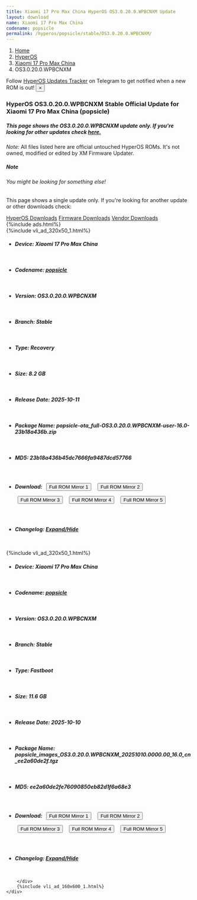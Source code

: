 ```yaml
---
title: Xiaomi 17 Pro Max China HyperOS OS3.0.20.0.WPBCNXM Update
layout: download
name: Xiaomi 17 Pro Max China
codename: popsicle
permalink: /hyperos/popsicle/stable/OS3.0.20.0.WPBCNXM/
---
```

<nav aria-label="breadcrumb">
    <ol class="breadcrumb">
        <li class="breadcrumb-item"><a href="/">Home</a></li>
        <li class="breadcrumb-item"><a href="/hyperos/">HyperOS</a></li>
        <li class="breadcrumb-item"><a href="/hyperos/popsicle/">Xiaomi 17 Pro Max China</a></li>
        <li class="breadcrumb-item active" aria-current="page">OS3.0.20.0.WPBCNXM</li>
    </ol>
</nav>
<div class="alert alert-primary alert-dismissible fade show" role="alert">
    Follow <a href="https://t.me/MIUIUpdatesTracker" class="alert-link">HyperOS Updates Tracker</a> on Telegram to get
    notified when a new ROM is out!
    <button type="button" class="close" data-dismiss="alert" aria-label="Close">
        <span aria-hidden="true">&times;</span>
    </button>
</div>
<div class="col-12 mx-auto">
    <h3 class="title bg-light p-2 rounded">HyperOS OS3.0.20.0.WPBCNXM Stable Official Update for Xiaomi 17 Pro Max China (popsicle)</h3>
    <h5>This page shows the OS3.0.20.0.WPBCNXM update only. If you're looking for other updates check
        <a href="/hyperos/popsicle/">here.</a></h5>
    <p><i>Note: </i>All files listed here are official untouched HyperOS ROMs.
        It's not owned, modified or edited by XM Firmware Updater.</p>
    <div class="card">
        <div class="card-body">
            <h5 class="card-title">Note</h5>
            <h6 class="card-subtitle mb-2 text-muted">You might be looking for something else!</h6>
            <p class="card-text">This page shows a single update only.
                If you're looking for another update or other downloads check:</p>
            <a href="/hyperos/" class="card-link">HyperOS Downloads</a>
            <a href="/firmware/" class="card-link">Firmware Downloads</a>
            <a href="/vendor/" class="card-link">Vendor Downloads</a>
        </div>
    </div>
    {%include ads.html%}
    <div class="row justify-content-center">
        <div class="col-10" id="downloads">
                    <div class="card card-body">
            {%include vli_ad_320x50_1.html%}
            <ul class="list-unstyled">
                <li style="padding-bottom: 10px;">
                    <h5><b>Device: </b>Xiaomi 17 Pro Max China</h5>
                </li>
                <li style="padding-bottom: 10px;">
                    <h5><b>Codename: </b> <a href="/hyperos/popsicle/" target="_blank">popsicle</a> </h5>
                </li>
                <li style="padding-bottom: 10px;">
                    <h5><b>Version: </b>OS3.0.20.0.WPBCNXM</h5>
                </li>
                <li style="padding-bottom: 10px;">
                    <h5><b>Branch: </b>Stable</h5>
                </li>
                <li style="padding-bottom: 10px;">
                    <h5><b>Type: </b>Recovery</h5>
                </li>
                <li style="padding-bottom: 10px;">
                    <h5><b>Size: </b>8.2 GB</h5>
                </li>
                <li style="padding-bottom: 10px;">
                    <h5><b>Release Date: </b>2025-10-11</h5>
                </li>
                <li style="padding-bottom: 10px;">
                    <h5><b>Package Name: </b><span id="filename" class="text-dark">popsicle-ota_full-OS3.0.20.0.WPBCNXM-user-16.0-23b18a436b.zip</span></h5>
                </li>
                <li style="padding-bottom: 10px;">
                    <h5><b>MD5: </b><span id="md5" class="text-muted">23b18a436b45dc7666fa9487dcd57766</span></h5>
                </li>
                <li style="padding-bottom: 10px;">
                    <h5><b>Download: </b> <button type="button" id="download" class="btn btn-primary" style="margin: 7px;" onclick="window.open('https://cdnorg.d.miui.com/OS3.0.20.0.WPBCNXM/popsicle-ota_full-OS3.0.20.0.WPBCNXM-user-16.0-23b18a436b.zip', '_blank');"><i class="fa fa-download"></i> Full ROM Mirror 1</button> <button type="button" id="download" class="btn btn-primary" style="margin: 7px;" onclick="window.open('https://bkt-sgp-miui-ota-update-alisgp.oss-ap-southeast-1.aliyuncs.com/OS3.0.20.0.WPBCNXM/popsicle-ota_full-OS3.0.20.0.WPBCNXM-user-16.0-23b18a436b.zip', '_blank');"><i class="fa fa-download"></i> Full ROM Mirror 2</button> <button type="button" id="download" class="btn btn-primary" style="margin: 7px;" onclick="window.open('https://bn.d.miui.com/OS3.0.20.0.WPBCNXM/popsicle-ota_full-OS3.0.20.0.WPBCNXM-user-16.0-23b18a436b.zip', '_blank');"><i class="fa fa-download"></i> Full ROM Mirror 3</button> <button type="button" id="download" class="btn btn-primary" style="margin: 7px;" onclick="window.open('https://bigota.d.miui.com/OS3.0.20.0.WPBCNXM/popsicle-ota_full-OS3.0.20.0.WPBCNXM-user-16.0-23b18a436b.zip', '_blank');"><i class="fa fa-download"></i> Full ROM Mirror 4</button> <button type="button" id="download" class="btn btn-primary" style="margin: 7px;" onclick="window.open('https://hugeota.d.miui.com/OS3.0.20.0.WPBCNXM/popsicle-ota_full-OS3.0.20.0.WPBCNXM-user-16.0-23b18a436b.zip', '_blank');"><i class="fa fa-download"></i> Full ROM Mirror 5</button></h5>
                </li>
                <li style="padding-bottom: 10px;">
                    <h5><b>Changelog: </b><a href="#popsicle_1_changelog" data-toggle="collapse" role="button"
                            aria-expanded="false" aria-controls="popsicle_1_changelog"> <i class="fa fa-arrow-down"
                                aria-hidden="true"></i> Expand/Hide</a></h5>
                    <div class="collapse" id="popsicle_1_changelog">
                        <p id="changelog_text"></p>
                    </div>
                </li>
            </ul>
        </div>
        <div class="card card-body">
            {%include vli_ad_320x50_1.html%}
            <ul class="list-unstyled">
                <li style="padding-bottom: 10px;">
                    <h5><b>Device: </b>Xiaomi 17 Pro Max China</h5>
                </li>
                <li style="padding-bottom: 10px;">
                    <h5><b>Codename: </b> <a href="/hyperos/popsicle/" target="_blank">popsicle</a> </h5>
                </li>
                <li style="padding-bottom: 10px;">
                    <h5><b>Version: </b>OS3.0.20.0.WPBCNXM</h5>
                </li>
                <li style="padding-bottom: 10px;">
                    <h5><b>Branch: </b>Stable</h5>
                </li>
                <li style="padding-bottom: 10px;">
                    <h5><b>Type: </b>Fastboot</h5>
                </li>
                <li style="padding-bottom: 10px;">
                    <h5><b>Size: </b>11.6 GB</h5>
                </li>
                <li style="padding-bottom: 10px;">
                    <h5><b>Release Date: </b>2025-10-10</h5>
                </li>
                <li style="padding-bottom: 10px;">
                    <h5><b>Package Name: </b><span id="filename" class="text-dark">popsicle_images_OS3.0.20.0.WPBCNXM_20251010.0000.00_16.0_cn_ee2a60de2f.tgz</span></h5>
                </li>
                <li style="padding-bottom: 10px;">
                    <h5><b>MD5: </b><span id="md5" class="text-muted">ee2a60de2fe76090850eb82d1f6a68e3</span></h5>
                </li>
                <li style="padding-bottom: 10px;">
                    <h5><b>Download: </b> <button type="button" id="download" class="btn btn-primary" style="margin: 7px;" onclick="window.open('https://cdnorg.d.miui.com/OS3.0.20.0.WPBCNXM/popsicle_images_OS3.0.20.0.WPBCNXM_20251010.0000.00_16.0_cn_ee2a60de2f.tgz', '_blank');"><i class="fa fa-download"></i> Full ROM Mirror 1</button> <button type="button" id="download" class="btn btn-primary" style="margin: 7px;" onclick="window.open('https://bkt-sgp-miui-ota-update-alisgp.oss-ap-southeast-1.aliyuncs.com/OS3.0.20.0.WPBCNXM/popsicle_images_OS3.0.20.0.WPBCNXM_20251010.0000.00_16.0_cn_ee2a60de2f.tgz', '_blank');"><i class="fa fa-download"></i> Full ROM Mirror 2</button> <button type="button" id="download" class="btn btn-primary" style="margin: 7px;" onclick="window.open('https://bn.d.miui.com/OS3.0.20.0.WPBCNXM/popsicle_images_OS3.0.20.0.WPBCNXM_20251010.0000.00_16.0_cn_ee2a60de2f.tgz', '_blank');"><i class="fa fa-download"></i> Full ROM Mirror 3</button> <button type="button" id="download" class="btn btn-primary" style="margin: 7px;" onclick="window.open('https://bigota.d.miui.com/OS3.0.20.0.WPBCNXM/popsicle_images_OS3.0.20.0.WPBCNXM_20251010.0000.00_16.0_cn_ee2a60de2f.tgz', '_blank');"><i class="fa fa-download"></i> Full ROM Mirror 4</button> <button type="button" id="download" class="btn btn-primary" style="margin: 7px;" onclick="window.open('https://hugeota.d.miui.com/OS3.0.20.0.WPBCNXM/popsicle_images_OS3.0.20.0.WPBCNXM_20251010.0000.00_16.0_cn_ee2a60de2f.tgz', '_blank');"><i class="fa fa-download"></i> Full ROM Mirror 5</button></h5>
                </li>
                <li style="padding-bottom: 10px;">
                    <h5><b>Changelog: </b><a href="#popsicle_2_changelog" data-toggle="collapse" role="button"
                            aria-expanded="false" aria-controls="popsicle_2_changelog"> <i class="fa fa-arrow-down"
                                aria-hidden="true"></i> Expand/Hide</a></h5>
                    <div class="collapse" id="popsicle_2_changelog">
                        <p id="changelog_text"></p>
                    </div>
                </li>
            </ul>
        </div>

        </div>
        {%include vli_ad_160x600_1.html%}
    </div>
</div>
